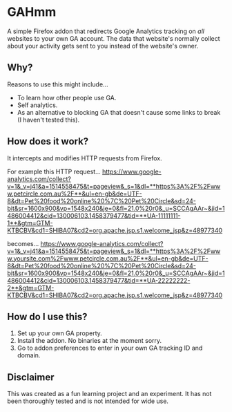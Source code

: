 # GAHmm

A simple Firefox addon that redirects Google Analytics tracking on *all* websites to your own GA account. The data that website's normally collect about your activity gets sent to you instead of the website's owner.

## Why?

Reasons to use this might include...
- To learn how other people use GA.
- Self analytics.
- As an alternative to blocking GA that doesn't cause some links to break (I haven't tested this).

## How does it work?

It intercepts and modifies HTTP requests from Firefox.

For example this HTTP request...
https://www.google-analytics.com/collect?v=1&_v=j41&a=1514558475&t=pageview&_s=1&dl=**https%3A%2F%2Fwww.petcircle.com.au%2F**&ul=en-gb&de=UTF-8&dt=Pet%20food%20online%20%7C%20Pet%20Circle&sd=24-bit&sr=1600x900&vp=1548x240&je=0&fl=21.0%20r0&_u=SCCAgAAr~&jid=1486004412&cid=130006103.1458379477&tid=**UA-11111111-1**&gtm=GTM-KTBCBV&cd1=SHIBA07&cd2=org.apache.jsp.s1.welcome_jsp&z=48977340

becomes...
https://www.google-analytics.com/collect?v=1&_v=j41&a=1514558475&t=pageview&_s=1&dl=**https%3A%2F%2Fwww.yoursite.com%2Fwww.petcircle.com.au%2F**&ul=en-gb&de=UTF-8&dt=Pet%20food%20online%20%7C%20Pet%20Circle&sd=24-bit&sr=1600x900&vp=1548x240&je=0&fl=21.0%20r0&_u=SCCAgAAr~&jid=1486004412&cid=130006103.1458379477&tid=**UA-22222222-2**&gtm=GTM-KTBCBV&cd1=SHIBA07&cd2=org.apache.jsp.s1.welcome_jsp&z=48977340

## How do I use this?

1. Set up your own GA property.
2. Install the addon. No binaries at the moment sorry.
3. Go to addon preferences to enter in your own GA tracking ID and domain.

## Disclaimer

This was created as a fun learning project and an experiment. It has not been thoroughly tested and is not intended for wide use.
